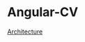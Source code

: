 # Angular-CV
[Architecture](https://viewer.diagrams.net/?tags=%7B%7D&highlight=0000ff&edit=_blank&layers=1&nav=1&title=Angular-CV%20Application%20Architecture#R7V3dc6M2EP9b%2BuCZ9sEZECDg0V%2B5m7lpezPXTj9eOjKWbRoMPkzipH99BZKwJIRNHAx2JvfggCQEaH%2B77P524QbWZPP8KUXb9c%2FJAkcDYCyeB9Z0AACwTIP8yVteaIsJXI%2B2rNJwwdoODd%2FC%2FzBrZAeuHsMF3kkDsySJsnArNwZJHOMgk9pQmiZ7edgyieSzbtEKVxq%2BBSiqtv4RLrI1bfWAe2j%2FjMPVmp%2FZhD7t2SA%2BmN3Jbo0WyV5osmYDa5ImSUa3Ns8THOWrx9eFHndf01teWIrjrMkBv3%2Bxp%2Bniy%2FflcJ%2F9%2Bnm2%2BhsiZ8hmeULRI7vhAYARmW%2B8TMi05KqzF7YU8PtjwjuGu0JQIzLAhFsi7fGhn2ytir9TY%2BB7%2Be94MpiaA%2B%2BejM53R3bRaPAu8kuHjfk2HTxh4306fiaMgcXvlLeT8WbxC4rfCb8Hshj0NtgVUTmUdwTS5DFe4Hx9DNK9X4cZ%2FrZFQd67J3gmbetsE5E9M7%2FvMIomSZSkxbHW0gtwEJD2XZYmD1jomXuO7Rjl%2BUQJ8eXGaYafhSYmsU842eAsfSFDWK9lMDjtD%2BArdWMtAA%2ByNsTwviqnOkCCbDBU6BEy%2B%2F3h7y9%2Fflr%2BMfS%2BT5b%2Fmr%2F8948eIcoy4ngxylWN7AUR2u3CQF45eZnxc5j9mW%2FfOWzvLzYu354%2BC8OmL2yHnhIvKrpaWdpd8pgG%2BBTiq%2BstrK%2BjWV7eluIIZeGTfBm6NWdn%2BJqEhRqV4mTzMHMIfEVs9PLZUaIyKxPZpi1NZAJlogylK5xVJiogUN72%2BaiwqqjINXsq6KhT%2FI4EvTQEPZ4KvwbXeKq181Q0IeN7QctdPltxVAWHUUQeC%2Fi0KqPdlj4rluFzjktVt7G5cLCr020fuhaCJSIriqzBZK1uA67bHAxcrwUsehosepdSdVsvVCCIsxQtEYMtifPGhWGDKxOGUxHGbzjCqxRtbn2pHevKltrV4t6fCFg3BcMzk81SqRWzYY0Fg4ICTQV%2Fx7l1SVrmlUmSn79FbyUm1yW4K%2FnuX2LfwWEp9rjHUno5go9z8Hja9HL0C8GwRd2AUw%2Fy3twhR%2FFiVGA0dYeAK09UcYcv7A6Z7XvJLeLuEr7121Dn9oo6ry3UeTXmryvUgWtBXXMMnYSG3Sc0bEeOz8xz4zMLKtDoOD4zNQFaO2G7%2BYoH2uXh1J5JcnrFnduSSXIUj8zq2iRpYkgVd7t9uIlQjAvvFKUZI32Nqhe7QNhbajk2GHh4vmwrDq96rbatEXbJ3rTvt1ajPRJBDArxFYxqEVbstige6CjZgC5MTsemq%2FmPBuVO%2BZ%2BfiimMgrddok0YvdChn3H0hLMwQEK%2FwOsCxuuyDnrSvCdO0g2KhL4nlIaI%2FI3CFcoe05yuPzouQNu6IXu23HmnbdCbNyKcZTgdktsPwnhVPTJJt2sUsykBbSNwyIaIXFFMmwMCBpwKfSGxbTE7k8FvtejJUjLZkszPz1RAleKjyCcIp9kn6UK%2BsHIuci%2Fzh5BMl89JATxkCJPGzVHwsCps7VCRI9FmKkJx4yfhShc4SFJid5J4mK3D4CHGO3Z5YRxmIV8fdawgy6PjhMuRxi2jBGXq4izC3TZCL3x4FJIOYPwQbrZJmqE4q88RmGIMzUhDYPCwm%2BwCxg%2Fm2y6Ln6UBswEQswlTYSpfyAVQ%2FeG5AFG9DpvnBuRqdmC5BPrswALOodM4%2Fj5iZGvtmak6MaBq38q2bsJyWDVvueSpiI7IsMqQdJKyeRspogS1lt1w%2BS%2BXwqkhuEYCK28IBNdIZuUNgbKaysxvefhEOATKaTyR9X%2BVqG%2BNDFN8OLt3Msy7VAzwmtTdNcQAsGEMYPbKSzhKPsi2zg0CHCUIUCF26SDAbx14b2XD7mzPEyF7ZxgnYEt2vuI0JGuRu42tQ9JuCknYJyRLCNaFk43z1bY8UXmBHUESNCBory0utczTjkQZu4rCNy%2FmSQB93t8vU2LkkT9mngTz0Ev3Qnj8H0oCeqrJeZtcoCXJxW%2FqX19OLPrM%2FTmFU7zoalyf%2FTxXsOtkM3%2FcvVqoHXlviqUzDY37ZnqwKlWVIm5PqhpSKJfqvSAZ0TencrbPlU9r7nZH1tGTtdA0rZ79bXA0yr0XoiJTEI1SEADRJl%2FueL7bvomPuFIhWb0LSR8Lj0QTxyvXgCE3km1Htp8Kb2UJsvTfnexA77L7CGjl5%2F3J6AH0m9XyvRoT%2FeqI1lZmMjoOafmFf0CvaT4V9MqlAFemQMyzM6oWUGdSQXxp6F1FBf41QM9tCr1eOZP3BD1wGnpHWJM2nBB1CbRhma%2BRpq1SVa25IVaTGofCM%2BNvjAFZG3drtM3HbZ5X%2BVtzd8so2QdrsnZ3KI6TrEi%2B%2FpMfw%2FLX0wgv85xlhOY4%2BprswnwAaU7p3Y63ufxxOnsii7obaINoc45MDHQuo2HA2eh%2BQN%2FrkjOY5F87UiyZj2NS5BVTHQmxJri2CzffEqJm8a00MZcF6oM4g0XiUrLrnmexy5DCO8a1vJk%2BM89IWmNYk7R2%2FbnRkkqbChVM7KNTVelO%2BTPrI7AQafLeEmCKmXDUJEHzt%2BMceaKOy8H5Cy6qcZkKyswV%2BJBw944o89Vy4UqxQ7nSvemyrYnU9Kypw18pFF%2FOoSz4lRI%2F%2FRQyQE3eqdv3Ej8iINmunC6iN%2FQS7saOQ0MB0LlZY1hnXTqy4%2Fbb4p%2BryBrrLHLHWWP7Yi8jXP4bAkdw0V%2BdEJQk7Lb1EQHX7li9TpWFKvGP2yz6unknyu29YtSuqRgtndYyUPUE98nJT3roMoQuW6r01Avq1twkpVzP67ve09ZEsQd1Ej%2FNYTBHlbYzEmLEmQ8qulKMYz6gpCtsYYwl%2BL%2Bz9yFY27o2wbZfT1k%2BP8FNOcB200peu%2Bfsk0xk%2BOc6wBaQJ%2FI6doAdTTDdFvLcd4o87wN5bSDvFgt2la976fy4soimm9DLucUIVinF1NbX8k8vyDp0sWVsP4J98xsNJGgQ38T3fXjchl72hQaur6ffs%2B81dq68G2momGn88Q9F2f2O32hwNFloxnMricrqh%2Fhus%2Bpe%2BURC%2Ba2O3qJkpyaHLKZ53NeyFdddJa9%2BOsfpuybU0XBIbXmovXCLTr8lm6qWQZUTbEwuAnWmrg1kDR1y%2FK3nksMQLWjD2v1L0R5d1XvXCaw33dan0T9q9U%2FLznV7lh1%2F6N6GXe7N3ALrDiql7e65RfLaydxujS78SNXL7vnpeKjf533lKX1usXLlE2aw42Jl%2BA6oDn1Q0215M7xGrqMXTxw0VGHYL6WhMLUmVL812VSFTYU8Np2unx4flfWvNCCVynqdAXG7tR9dVtZbQ%2BbqS0X2R9gv4SQV6uX2SuchuFzpPNk9%2FOdEVMMP%2F8eTNfsf)
